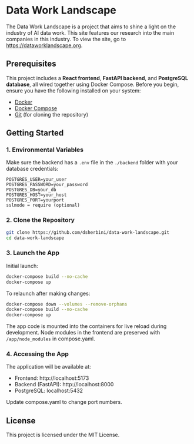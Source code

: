 # Data Work Landscape

The Data Work Landscape is a project that aims to shine a light on the industry of AI data work. This site features our research into the main companies in this industry. To view the site, go to https://dataworklandscape.org.

## Prerequisites

This project includes a **React frontend**, **FastAPI backend**, and **PostgreSQL database**, all wired together using Docker Compose. Before you begin, ensure you have the following installed on your system:

- [Docker](https://docs.docker.com/get-docker/)
- [Docker Compose](https://docs.docker.com/compose/)
- [Git](https://git-scm.com/) (for cloning the repository)

## Getting Started

### 1. Environmental Variables

Make sure the backend has a `.env` file in the `./backend` folder with your database credentials:

```
POSTGRES_USER=your_user
POSTGRES_PASSWORD=your_password
POSTGRES_DB=your_db
POSTGRES_HOST=your_host
POSTGRES_PORT=yourport
sslmode = require (optional)
```

### 2. Clone the Repository

```bash
git clone https://github.com/dsherbini/data-work-landscape.git
cd data-work-landscape
```
### 3. Launch the App

Initial launch:
```bash
docker-compose build --no-cache
docker-compose up
```

To relaunch after making changes:
```bash
docker-compose down --volumes --remove-orphans
docker-compose build --no-cache
docker-compose up
```

The app code is mounted into the containers for live reload during development.
Node modules in the frontend are preserved with ```/app/node_modules``` in compose.yaml.

### 4. Accessing the App

The application will be available at:

- Frontend: http://localhost:5173
- Backend (FastAPI): http://localhost:8000
- PostgreSQL: localhost:5432

Update compose.yaml to change port numbers.

## License
This project is licensed under the MIT License.
